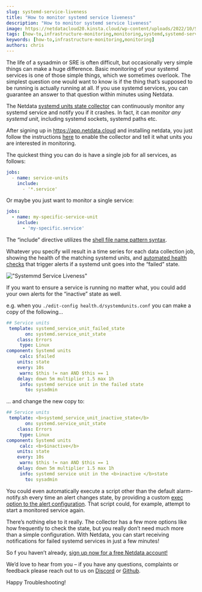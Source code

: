 ```yaml
---
slug: systemd-service-liveness
title: "How to monitor systemd service liveness"
description: "How to monitor systemd service liveness"
image: https://netdatacloud20.kinsta.cloud/wp-content/uploads/2022/10/Systemmd-Service-Liveness-e1666366169680.png
tags: [how-to,infrastructure-monitoring,monitoring,systemd,systemd-services]
keywords: [how-to,infrastructure-monitoring,monitoring]
authors: chris
---
```


The life of a sysadmin or SRE is often difficult, but occasionally very simple things can make a huge difference. Basic monitoring of your systemd services is one of those simple things, which we sometimes overlook. The simplest question one would want to know is if the thing that’s supposed to be running is actually running at all. If you use systemd services, you can guarantee an answer to that question within minutes using Netdata. 

<!--truncate-->

The Netdata <a href="https://learn.netdata.cloud/docs/agent/collectors/go.d.plugin/modules/systemdunits">systemd units state collector</a> can continuously monitor any systemd service and notify you if it crashes. In fact, it can <em>monitor any systemd unit</em>, including systemd sockets, systemd paths etc.

After signing up in <a href="https://app.netdata.cloud">https://app.netdata.cloud</a> and installing netdata, you just follow the instructions <a href="https://learn.netdata.cloud/docs/agent/collectors/go.d.plugin/modules/systemdunits">here</a> to enable the collector and tell it what units you are interested in monitoring. 

The quickest thing you can do is have a single job for all services, as follows:

```yaml
jobs:
  - name: service-units
    include:
      - '*.service'
```

Or maybe you just want to monitor a single service:

```yaml
jobs:
  - name: my-specific-service-unit
    include:
      - 'my-specific.service'
```

The “include” directive utilizes the <a href="https://golang.org/pkg/path/filepath/#Match">shell file name pattern syntax</a>.

Whatever you specify will result in a time series for each data collection job, showing the health of the matching systemd units, and <a href="https://github.com/netdata/netdata/blob/master/health/health.d/systemdunits.conf">automated health checks</a> that trigger alerts if a systemd unit goes into the “failed” state. 

!["Systemmd Service Liveness"](https://netdatacloud20.kinsta.cloud/wp-content/uploads/2022/10/Systemmd-Service-Liveness.png)

If you want to ensure a service is running no matter what, you could add your own alerts for the “inactive” state as well. 

e.g. when you <code>./edit-config health.d/systemdunits.conf</code> you can make a copy of the following…

```yaml
## Service units
 template: systemd_service_unit_failed_state
       on: systemd.service_unit_state
    class: Errors
     type: Linux
component: Systemd units
     calc: $failed
    units: state
    every: 10s
     warn: $this != nan AND $this == 1
    delay: down 5m multiplier 1.5 max 1h
     info: systemd service unit in the failed state
       to: sysadmin
```
… and change the new copy to:

```yaml
## Service units
 template: <b>systemd_service_unit_inactive_state</b>
       on: systemd.service_unit_state
    class: Errors
     type: Linux
component: Systemd units
     calc: <b>$inactive</b>
    units: state
    every: 10s
     warn: $this != nan AND $this == 1
    delay: down 5m multiplier 1.5 max 1h
     info: systemd service unit in the <b>inactive </b>state
       to: sysadmin
```

You could even automatically execute a script other than the default alarm-notify.sh every time an alert changes state, by providing a custom <a href="https://learn.netdata.cloud/docs/agent/health/reference#alarm-line-exec">exec option to the alert configuration</a>. That script could, for example, attempt to start a monitored service again.

There’s nothing else to it really. The collector has a few more options like how frequently to check the state, but you really don’t need much more than a simple configuration. With Netdata, you can start receiving notifications for failed systemd services in just a few minutes!

So f you haven’t already, <a href="https://app.netdata.cloud/">sign up now for a free Netdata account!</a>

We’d love to hear from you – if you have any questions, complaints or feedback please reach out to us on <a href="https://discord.com/invite/mPZ6WZKKG2">Discord</a> or <a href="https://github.com/netdata/netdata/">Github</a>. 

Happy Troubleshooting!